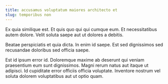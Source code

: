 ```yaml
---
title: accusamus voluptatum maiores architecto et
slug: temporibus non
---
```


Ex quia similique est. Et quis quo qui qui cumque eum. Et necessitatibus autem dolore. Velit soluta saepe aut ut dolores a debitis.

Beatae perspiciatis et quia dicta. In enim id saepe. Est sed dignissimos sed recusandae doloribus sed officia saepe.

Est id ipsum error id. Doloremque maxime ab deserunt qui veniam praesentium eum sunt dignissimos. Magni rerum natus aut itaque ut adipisci. Id cupiditate error officiis officia voluptate. Inventore nostrum vel soluta dolorem voluptatibus aut ut optio quam.

